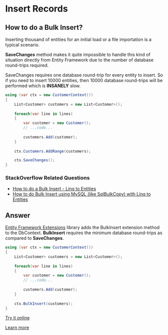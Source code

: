 # Insert Records

## How to do a Bulk Insert?

Inserting thousand of entities for an initial load or a file importation is a typical scenario. 

**SaveChanges** method makes it quite impossible to handle this kind of situation directly from Entity Framework due to the number of database round-trips required.

SaveChanges requires one database round-trip for every entity to insert. So if you need to insert 10000 entities, then 10000 database round-trips will be performed which is **INSANELY** slow.


```csharp
using (var ctx = new CustomerContext())
{
    List<Customer> customers = new List<Customer>();
    
    foreach(var line in lines)
    {
        var customer = new Customer();
        // ...code...
        
        customers.Add(customer);
    }
    
    ctx.Customers.AddRange(customers);

    ctx.SaveChanges();
}
```

### StackOverflow Related Questions

 - [How to do a Bulk Insert - Linq to Entities](https://stackoverflow.com/questions/1609153/how-to-do-a-bulk-insert-linq-to-entities)
 - [How to do Bulk Insert using MySQL (like SqlBulkCopy) with Linq to Entities](https://stackoverflow.com/questions/10129001/how-to-do-bulk-insert-using-mysql-like-sqlbulkcopy-with-linq-to-entities?rq=1)

## Answer

[Entity Framework Extensions](http://entityframework-extensions.net/) library adds the BulkInsert extension method to the DbContext. **BulkInsert** requires the minimum database round-trips as compared to **SaveChanges**.


```csharp
using (var ctx = new CustomerContext())
{
    List<Customer> customers = new List<Customer>();
    
    foreach(var line in lines)
    {
        var customer = new Customer();
        // ...code...
        
        customers.Add(customer);
    }
    
    ctx.BulkInsert(customers);
}
```

[Try it online](https://dotnetfiddle.net/Y1NxKL)

[Learn more](http://entityframework-extensions.net/bulk-insert)
